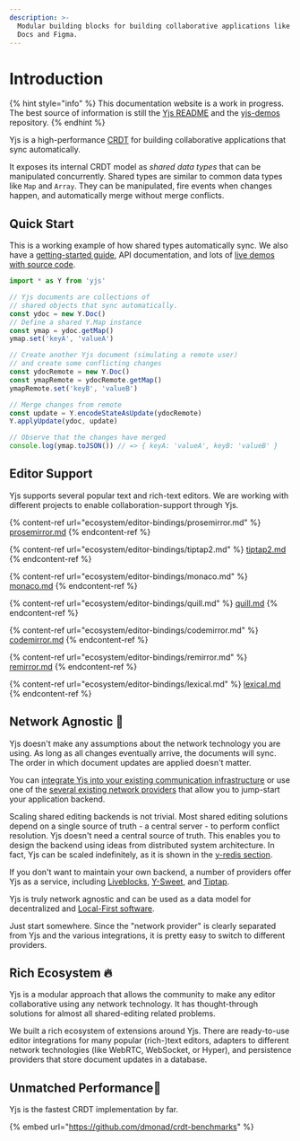 ```yaml
---
description: >-
  Modular building blocks for building collaborative applications like Google
  Docs and Figma.
---
```


# Introduction

{% hint style="info" %}
This documentation website is a work in progress. The best source of information is still the [Yjs README](https://github.com/yjs/yjs) and the [yjs-demos](https://github.com/yjs/yjs-demos) repository.
{% endhint %}

Yjs is a high-performance [CRDT](https://en.wikipedia.org/wiki/Conflict-free\_replicated\_data\_type) for building collaborative applications that sync automatically.

It exposes its internal CRDT model as _shared data types_ that can be manipulated concurrently. Shared types are similar to common data types like `Map` and `Array`. They can be manipulated, fire events when changes happen, and automatically merge without merge conflicts.

## Quick Start

This is a working example of how shared types automatically sync. We also have a [getting-started guide](getting-started/a-collaborative-editor.md), API documentation, and lots of [live demos with source code](https://github.com/yjs/yjs-demos).

```javascript
import * as Y from 'yjs'

// Yjs documents are collections of
// shared objects that sync automatically.
const ydoc = new Y.Doc()
// Define a shared Y.Map instance
const ymap = ydoc.getMap()
ymap.set('keyA', 'valueA')

// Create another Yjs document (simulating a remote user)
// and create some conflicting changes
const ydocRemote = new Y.Doc()
const ymapRemote = ydocRemote.getMap()
ymapRemote.set('keyB', 'valueB')

// Merge changes from remote
const update = Y.encodeStateAsUpdate(ydocRemote)
Y.applyUpdate(ydoc, update)

// Observe that the changes have merged
console.log(ymap.toJSON()) // => { keyA: 'valueA', keyB: 'valueB' }
```

## Editor Support

Yjs supports several popular text and rich-text editors. We are working with different projects to enable collaboration-support through Yjs.

{% content-ref url="ecosystem/editor-bindings/prosemirror.md" %}
[prosemirror.md](ecosystem/editor-bindings/prosemirror.md)
{% endcontent-ref %}

{% content-ref url="ecosystem/editor-bindings/tiptap2.md" %}
[tiptap2.md](ecosystem/editor-bindings/tiptap2.md)
{% endcontent-ref %}

{% content-ref url="ecosystem/editor-bindings/monaco.md" %}
[monaco.md](ecosystem/editor-bindings/monaco.md)
{% endcontent-ref %}

{% content-ref url="ecosystem/editor-bindings/quill.md" %}
[quill.md](ecosystem/editor-bindings/quill.md)
{% endcontent-ref %}

{% content-ref url="ecosystem/editor-bindings/codemirror.md" %}
[codemirror.md](ecosystem/editor-bindings/codemirror.md)
{% endcontent-ref %}

{% content-ref url="ecosystem/editor-bindings/remirror.md" %}
[remirror.md](ecosystem/editor-bindings/remirror.md)
{% endcontent-ref %}

{% content-ref url="ecosystem/editor-bindings/lexical.md" %}
[lexical.md](ecosystem/editor-bindings/lexical.md)
{% endcontent-ref %}


## Network Agnostic 📡

Yjs doesn't make any assumptions about the network technology you are using. As long as all changes eventually arrive, the documents will sync. The order in which document updates are applied doesn't matter.

You can [integrate Yjs into your existing communication infrastructure](tutorials/creating-a-custom-provider.md) or use one of the [several existing network providers](ecosystem/connection-provider/) that allow you to jump-start your application backend.

Scaling shared editing backends is not trivial. Most shared editing solutions depend on a single source of truth - a central server - to perform conflict resolution. Yjs doesn't need a central source of truth. This enables you to design the backend using ideas from distributed system architecture. In fact, Yjs can be scaled indefinitely, as it is shown in the [y-redis section](tutorials/untitled-3.md).

If you don't want to maintain your own backend, a number of providers offer Yjs as a service, including [Liveblocks](https://liveblocks.io/yjs), [Y-Sweet](https://jamsocket.com/y-sweet), and [Tiptap](https://tiptap.dev/product/collaboration).

Yjs is truly network agnostic and can be used as a data model for decentralized and [Local-First software](https://www.inkandswitch.com/local-first.html).

Just start somewhere. Since the "network provider" is clearly separated from Yjs and the various integrations, it is pretty easy to switch to different providers.

## Rich Ecosystem 🔥

Yjs is a modular approach that allows the community to make any editor collaborative using any network technology. It has thought-through solutions for almost all shared-editing related problems.

We built a rich ecosystem of extensions around Yjs. There are ready-to-use editor integrations for many popular (rich-)text editors, adapters to different network technologies (like WebRTC, WebSocket, or Hyper), and persistence providers that store document updates in a database.

## Unmatched Performance🚀

Yjs is the fastest CRDT implementation by far.

{% embed url="https://github.com/dmonad/crdt-benchmarks" %}

